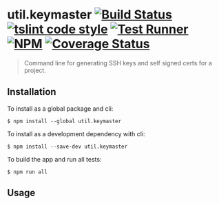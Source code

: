 # util.keymaster [![Build Status](https://travis-ci.org/jmquigley/util.keymaster.svg?branch=master)](https://travis-ci.org/jmquigley/util.keymaster) [![tslint code style](https://img.shields.io/badge/code_style-TSlint-5ed9c7.svg)](https://palantir.github.io/tslint/) [![Test Runner](https://img.shields.io/badge/testing-ava-blue.svg)](https://github.com/avajs/ava) [![NPM](https://img.shields.io/npm/v/util.keymaster.svg)](https://www.npmjs.com/package/util.keymaster) [![Coverage Status](https://coveralls.io/repos/github/jmquigley/util.keymaster/badge.svg?branch=master)](https://coveralls.io/github/jmquigley/util.keymaster?branch=master)

> Command line for generating SSH keys and self signed certs for a project.


## Installation

To install as a global package and cli:
```
$ npm install --global util.keymaster
```

To install as a development dependency with cli:
```
$ npm install --save-dev util.keymaster
```

To build the app and run all tests:
```
$ npm run all
```


## Usage
